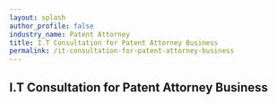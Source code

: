 ```yaml
---
layout: splash 
author_profile: false 
industry_name: Patent Attorney
title: I.T Consultation for Patent Attorney Business
permalink: /it-consultation-for-patent-attorney-business
---
```


## I.T Consultation for Patent Attorney Business